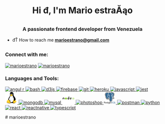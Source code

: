 <h1 align="center">Hi đ, I'm Mario estraĂąo</h1>
<h3 align="center">A passionate frontend developer from Venezuela</h3>

- đŤ How to reach me **marioestrano@gmail.com**

<h3 align="left">Connect with me:</h3>
<p align="left">
<a href="https://twitter.com/marioestrano" target="blank"><img align="center" src="https://raw.githubusercontent.com/rahuldkjain/github-profile-readme-generator
master/src/images/icons/Social/twitter.svg" alt="marioestrano" height="30" width="40" /></a>
<a href="https://linkedin.com/in/marioestrano" target="blank"><img align="center" src="https://raw.githubusercontent.com/rahuldkjain/github-profile-readme-gener
tor/master/src/images/icons/Social/linked-in-alt.svg" alt="marioestrano" height="30" width="40" /></a>
</p>

<h3 align="left">Languages and Tools:</h3>
<p align="left"> <a href="https://angular.io" target="_blank" rel="noreferrer"> <img src="https://angular.io/assets/images/logos/angular/angular.svg" alt="angul
r" width="40" height="40"/> </a> <a href="https://www.gnu.org/software/bash/" target="_blank" rel="noreferrer"> <img src="https://www.vectorlogo.zone/logos/gnu
bash/gnu_bash-icon.svg" alt="bash" width="40" height="40"/> </a> <a href="https://d3js.org/" target="_blank" rel="noreferrer"> <img src="https://raw.githubuser
ontent.com/devicons/devicon/master/icons/d3js/d3js-original.svg" alt="d3js" width="40" height="40"/> </a> <a href="https://firebase.google.com/" target="_blank
 rel="noreferrer"> <img src="https://www.vectorlogo.zone/logos/firebase/firebase-icon.svg" alt="firebase" width="40" height="40"/> </a> <a href="https://git-sc
.com/" target="_blank" rel="noreferrer"> <img src="https://www.vectorlogo.zone/logos/git-scm/git-scm-icon.svg" alt="git" width="40" height="40"/> </a> <a href=
https://heroku.com" target="_blank" rel="noreferrer"> <img src="https://www.vectorlogo.zone/logos/heroku/heroku-icon.svg" alt="heroku" width="40" height="40"/>
</a> <a href="https://developer.mozilla.org/en-US/docs/Web/JavaScript" target="_blank" rel="noreferrer"> <img src="https://raw.githubusercontent.com/devicons/de
icon/master/icons/javascript/javascript-original.svg" alt="javascript" width="40" height="40"/> </a> <a href="https://jestjs.io" target="_blank" rel="noreferre
"> <img src="https://www.vectorlogo.zone/logos/jestjsio/jestjsio-icon.svg" alt="jest" width="40" height="40"/> </a> <a href="https://www.linux.org/" target="_b
ank" rel="noreferrer"> <img src="https://raw.githubusercontent.com/devicons/devicon/master/icons/linux/linux-original.svg" alt="linux" width="40" height="40"/>
</a> <a href="https://www.mongodb.com/" target="_blank" rel="noreferrer"> <img src="https://raw.githubusercontent.com/devicons/devicon/master/icons/mongodb/mong
db-original-wordmark.svg" alt="mongodb" width="40" height="40"/> </a> <a href="https://www.mysql.com/" target="_blank" rel="noreferrer"> <img src="https://raw.
ithubusercontent.com/devicons/devicon/master/icons/mysql/mysql-original-wordmark.svg" alt="mysql" width="40" height="40"/> </a> <a href="https://nodejs.org" ta
get="_blank" rel="noreferrer"> <img src="https://raw.githubusercontent.com/devicons/devicon/master/icons/nodejs/nodejs-original-wordmark.svg" alt="nodejs" widt
="40" height="40"/> </a> <a href="https://www.photoshop.com/en" target="_blank" rel="noreferrer"> <img src="https://raw.githubusercontent.com/devicons/devicon/
aster/icons/photoshop/photoshop-line.svg" alt="photoshop" width="40" height="40"/> </a> <a href="https://www.postgresql.org" target="_blank" rel="noreferrer">
<img src="https://raw.githubusercontent.com/devicons/devicon/master/icons/postgresql/postgresql-original-wordmark.svg" alt="postgresql" width="40" height="40"/>
</a> <a href="https://postman.com" target="_blank" rel="noreferrer"> <img src="https://www.vectorlogo.zone/logos/getpostman/getpostman-icon.svg" alt="postman" w
dth="40" height="40"/> </a> <a href="https://www.python.org" target="_blank" rel="noreferrer"> <img src="https://raw.githubusercontent.com/devicons/devicon/mas
er/icons/python/python-original.svg" alt="python" width="40" height="40"/> </a> <a href="https://reactjs.org/" target="_blank" rel="noreferrer"> <img src="http
://raw.githubusercontent.com/devicons/devicon/master/icons/react/react-original-wordmark.svg" alt="react" width="40" height="40"/> </a> <a href="https://reactn
tive.dev/" target="_blank" rel="noreferrer"> <img src="https://reactnative.dev/img/header_logo.svg" alt="reactnative" width="40" height="40"/> </a> <a href="ht
ps://www.typescriptlang.org/" target="_blank" rel="noreferrer"> <img src="https://raw.githubusercontent.com/devicons/devicon/master/icons/typescript/typescript
original.svg" alt="typescript" width="40" height="40"/> </a> </p>
 # marioestrano

